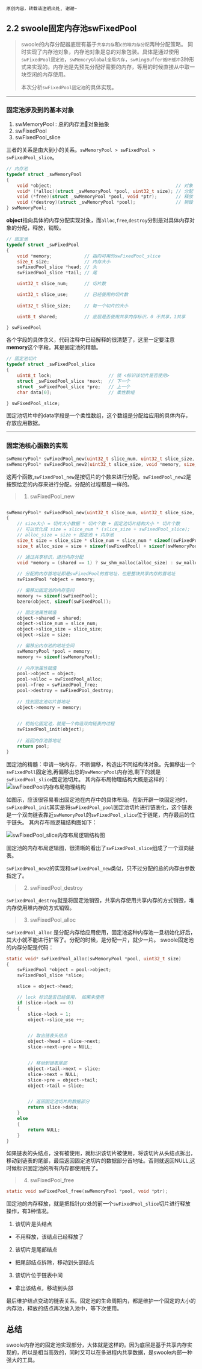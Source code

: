 ```
原创内容，转载请注明出处, 谢谢~
```

## 2.2 swoole固定内存池swFixedPool

> swoole的内存分配器底层有基于`共享内存`和`c的堆内存分配`两种分配策略。
> 同时实现了内存池对象，内存池对象是总的对象包装。具体是通过使用`swFixedPool固定池`，`swMemoryGlobal全局内存`，`swRingBuffer循环缓冲`3种形式来实现的。内存池是先预先分配好需要的内存，等用的时候直接从中取一块空闲的内存使用。
> 
> 本次分析`swFixedPool固定池`的具体实现。


***

### 固定池涉及到的基本对象

1. swMemoryPool : 总的内存池对象抽象
2. swFixedPool
3. swFixedPool_slice

三者的关系是由大到小的关系。`swMemoryPool > swFixedPool > swFixedPool_slice`。

```c
// 内存池
typedef struct _swMemoryPool
{
	void *object;                                              // 对象
	void* (*alloc)(struct _swMemoryPool *pool, uint32_t size); // 分配
	void (*free)(struct _swMemoryPool *pool, void *ptr);       // 释放
	void (*destroy)(struct _swMemoryPool *pool);               // 销毁
} swMemoryPool;

```
**object**指向具体的内存分配实现对象，而`alloc`,`free`,`destroy`分别是对具体内存对象的分配，释放，销毁。

```c
// 固定池
typedef struct _swFixedPool
{
    void *memory;            // 指向可用的swFixedPool_slice
    size_t size;             // 内存大小
    swFixedPool_slice *head; // 头
    swFixedPool_slice *tail; // 尾

    uint32_t slice_num;      // 切片数

    uint32_t slice_use;      // 已经使用的切片数
    
    uint32_t slice_size;     // 每一个切片的大小

    uint8_t shared;          // 底层是否使用共享内存标识，0 不共享，1共享

} swFixedPool
```
各个字段的具体含义，代码注释中已经解释的很清楚了，这里一定要注意**memory**这个字段。其是固定池的精髓。

```c
// 固定池切片
typedef struct _swFixedPool_slice
{
    uint8_t lock;                     // 锁 <标识该切片是否使用>
    struct _swFixedPool_slice *next;  // 下一个
    struct _swFixedPool_slice *pre;   // 上一个
    char data[0];                     // 柔性数组

} swFixedPool_slice;                  
```
固定池切片中的data字段是一个柔性数组，这个数组是分配给应用的具体内存，存放应用数据。


***

### 固定池核心函数的实现

```c
swMemoryPool* swFixedPool_new(uint32_t slice_num, uint32_t slice_size, uint8_t shared);
swMemoryPool* swFixedPool_new2(uint32_t slice_size, void *memory, size_t size);
```
这两个函数,`swFixedPool_new`是按切片的个数来进行分配，`swFixedPool_new2`是按照给定的内存来进行分配。分配的过程都是一样的。

> 1. swFixedPool_new

```c

swMemoryPool* swFixedPool_new(uint32_t slice_num, uint32_t slice_size, uint8_t shared)
{
    // size大小 = 切片大小数据 * 切片个数 + 固定池切片结构大小 * 切片个数
    // 可以优化成 size = slice_num * (slice_size + swFixedPool_slice);
    // alloc_size = size + 固定池 + 内存池
    size_t size = slice_size * slice_num + slice_num * sizeof(swFixedPool_slice);
    size_t alloc_size = size + sizeof(swFixedPool) + sizeof(swMemoryPool);

    // 通过共享标识，进行内存分配
    void *memory = (shared == 1) ? sw_shm_malloc(alloc_size) : sw_malloc(alloc_size);
    
    // 分配的内存首地址即是swFixedPool的首地址，也是整块共享内存的首地址
    swFixedPool *object = memory;

    // 偏移出固定池的内存空间
    memory += sizeof(swFixedPool);
    bzero(object, sizeof(swFixedPool));

    // 固定池属性赋值
    object->shared = shared;
    object->slice_num = slice_num;
    object->slice_size = slice_size;
    object->size = size;

    // 偏移出内存池的地址空间
    swMemoryPool *pool = memory;
    memory += sizeof(swMemoryPool);
    
    // 内存池属性赋值
    pool->object = object;
    pool->alloc = swFixedPool_alloc;
    pool->free = swFixedPool_free;
    pool->destroy = swFixedPool_destroy;
    
    // 找到固定池切片首地址
    object->memory = memory;

   
    // 初始化固定池，就是一个构造双向链表的过程
    swFixedPool_init(object);
  
    // 返回内存池首地址
    return pool;
}
```
固定池的精髓：申请一块内存，不断偏移，构造出不同结构体对象。先偏移出一个`swFixedPoll`固定池,再偏移出总的`swMemoryPool`内存池,剩下的就是`swFixedPool_slice`固定池切片。
其内存布局物理结构大概是这样的：
![swFixedPool内存布局物理结构](https://raw.githubusercontent.com/aizsfgk/za/master/swoole/swFixedPool_physics.jpg)

如图示，应该很容易看出固定池在内存中的具体布局。在新开辟一块固定池时，`swFixedPool_init`其实是将`swFixedPool_pool`固定池切片进行链表化，这个链表是一个双向链表靠近`swMemoryPool`的`swFixedPool_slice`位于链尾，内存最后的位于链头。
其内存布局逻辑结构图如下：

![swFixedPool_slice内存布局逻辑结构图](https://raw.githubusercontent.com/aizsfgk/za/master/swoole/swFixedPool_logic.jpg)

固定池的内存布局逻辑图，很清晰的看出了`swFixedPool_slice`组成了一个双向链表。

`swFixedPool_new2`的实现和`swFixedPool_new`类似，只不过分配的总的内存由参数指定了。

> 2. swFixedPool_destroy

`swFixedPool_destroy`就是将固定池销毁，共享内存使用共享内存的方式销毁，堆内存使用堆内存的方式销毁。

> 3. swFixedPool_alloc

`swFixedPool_alloc` 是分配内存给应用使用，固定池这种内存池一旦初始化好后，其大小就不能进行扩容了。分配的时候，是分配一片，就少一片。
swoole固定池的内存分配是代码：

```c
static void* swFixedPool_alloc(swMemoryPool *pool, uint32_t size)
{
    swFixedPool *object = pool->object;
    swFixedPool_slice *slice;

    slice = object->head;

    // lock 标识是否已经使用， 如果未使用
    if (slice->lock == 0)
    {
        slice->lock = 1;
        object->slice_use ++;


        // 取出链表头结点
        object->head = slice->next;
        slice->next->pre = NULL;


        // 移动到链表尾部
        object->tail->next = slice;
        slice->next = NULL;
        slice->pre = object->tail;
        object->tail = slice;


        // 返回固定池切片的数据部分
        return slice->data;
    }
    else
    {
        return NULL;
    }
}
```
如果链表的头结点，没有被使用，就标识该切片被使用，将该切片从头结点拆出，移动到链表的尾部，最后返回固定池切片的数据部分首地址。否则就返回NULL,这时候标识固定池的所有内存都使用完了。

> 4. swFixedPool_free

```c
static void swFixedPool_free(swMemoryPool *pool, void *ptr);
```
固定池的内存释放，就是把指针ptr处的前一个`swFixedPool_slice`切片进行释放操作，有3种情况。

1. 该切片是头结点
  * 不用释放，该结点已经释放了
2. 该切片是尾部结点
  * 把尾部结点拆除，移动到头部结点
3. 该切片位于链表中间
  * 拿出该结点，移动到头部
  
最后维护结点变动的链表关系。固定池的生命周期内，都是维护一个固定的大小的内存池，释放的结点再次放入池中，等下次使用。


## 总结

swoole内存池的固定池实现部分，大体就是这样的。因为底层是基于共享内存实现的，所以是相当高效的，同时又可以在多进程内共享数据，是swoole内部一种强大的工具。
